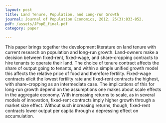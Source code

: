 ```yaml
---
layout: post
title: Land Tenure, Population, and Long-run Growth
journal: Journal of Population Economics, 2012, 25(3):833-852.
pdf: /assets/JPopE_final.pdf
category: paper

---
```

This paper brings together the development literature on land tenure with current research on population and long-run growth. Land-owners make a decision between fixed-rent, fixed-wage, and share-cropping contracts to hire tenants to operate their land. The choice of tenure contract affects the share of output going to tenants, and within a simple unified growth model this affects the relative price of food and therefore fertility. Fixed-wage contracts elicit the lowest fertility rate and fixed-rent contracts the highest, with share-cropping as an intermediate case. The implications of this for long-run growth depend on the assumptions one makes about scale effects in the aggregate economy. With increasing returns to scale, as in several models of innovation, fixed-rent contracts imply higher growth through a market size effect. Without such increasing returns, though, fixed-rent contracts lower output per capita through a depressing effect on accumulation.
